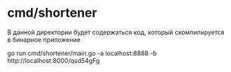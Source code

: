 # cmd/shortener

В данной директории будет содержаться код, который скомпилируется в бинарное приложение

go run cmd/shortener/main.go -a localhost:8888 -b http://localhost:8000/qsd54gFg   